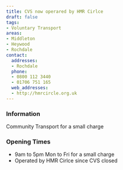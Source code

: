 ```yaml
---
title: CVS now operared by HMR Cirlce
draft: false
tags:
- Voluntary Transport
areas:
- Middleton
- Heywood
- Rochdale
contact:
  addresses:
  - Rochdale
  phone:
  - 0800 112 3440
  - 01706 751 165
  web_addresses:
  - http://hmrcircle.org.uk
---
```


### Information
Community Transport for a small charge

### Opening Times
* 9am to 5pm  Mon to Fri for a small charge
* Operated by HMR Cirlce since CVS closed